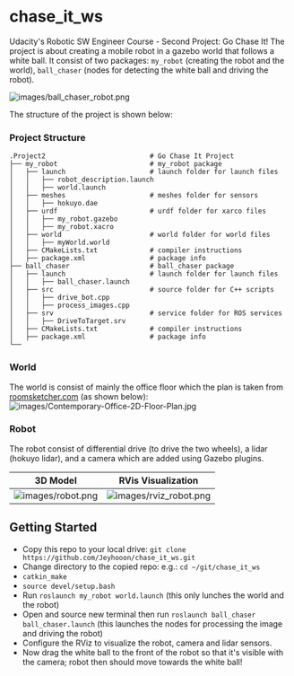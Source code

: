 # chase_it_ws

Udacity's Robotic SW Engineer Course - Second Project: Go Chase It!
The project is about creating a mobile robot in a gazebo world that follows a white ball. It consist of two packages: `my_robot` (creating the robot and the world), `ball_chaser` (nodes for detecting the white ball and driving the robot).

![images/ball_chaser_robot.png](images/ball_chaser_robot.png)

The structure of the project is shown below:

### Project Structure

    .Project2                          # Go Chase It Project
    ├── my_robot                       # my_robot package
    │   ├── launch                     # launch folder for launch files
    │   │   ├── robot_description.launch
    │   │   ├── world.launch
    │   ├── meshes                     # meshes folder for sensors
    │   │   ├── hokuyo.dae
    │   ├── urdf                       # urdf folder for xarco files
    │   │   ├── my_robot.gazebo
    │   │   ├── my_robot.xacro
    │   ├── world                      # world folder for world files
    │   │   ├── myWorld.world
    │   ├── CMakeLists.txt             # compiler instructions
    │   ├── package.xml                # package info
    ├── ball_chaser                    # ball_chaser package
    │   ├── launch                     # launch folder for launch files
    │   │   ├── ball_chaser.launch
    │   ├── src                        # source folder for C++ scripts
    │   │   ├── drive_bot.cpp
    │   │   ├── process_images.cpp
    │   ├── srv                        # service folder for ROS services
    │   │   ├── DriveToTarget.srv
    │   ├── CMakeLists.txt             # compiler instructions
    │   ├── package.xml                # package info
    └──

### World

The world is consist of mainly the office floor which the plan is taken from [roomsketcher.com](https://www.roomsketcher.com/floor-plan-gallery/325/office-floor-plan-examples/contemporary-office-floor-plan/) (as shown below):
![images/Contemporary-Office-2D-Floor-Plan.jpg](images/Contemporary-Office-2D-Floor-Plan.jpg)

### Robot

The robot consist of differential drive (to drive the two wheels), a lidar (hokuyo lidar), and a camera which are added using Gazebo plugins.

|               3D Model                |               RVis Visualization                |
| :-----------------------------------: | :---------------------------------------------: |
| ![images/robot.png](images/robot.png) | ![images/rviz_robot.png](images/rviz_robot.png) |

## Getting Started

- Copy this repo to your local drive:
  `git clone https://github.com/Jeyhooon/chase_it_ws.git`
- Change directory to the copied repo: e.g.: `cd ~/git/chase_it_ws`
- `catkin_make`
- `source devel/setup.bash`
- Run `roslaunch my_robot world.launch` (this only lunches the world and the robot)
- Open and source new terminal then run `roslaunch ball_chaser ball_chaser.launch` (this launches the nodes for processing the image and driving the robot)
- Configure the RViz to visualize the robot, camera and lidar sensors.
- Now drag the white ball to the front of the robot so that it's visible with the camera; robot then should move towards the white ball!
